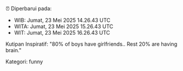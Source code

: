 ⏰ Diperbarui pada:
- WIB: Jumat, 23 Mei 2025 14.26.43 UTC
- WITA: Jumat, 23 Mei 2025 15.26.43 UTC
- WIT: Jumat, 23 Mei 2025 16.26.43 UTC

Kutipan Inspiratif:
"80% of boys have girlfriends.. Rest 20% are having brain."


Kategori: funny

